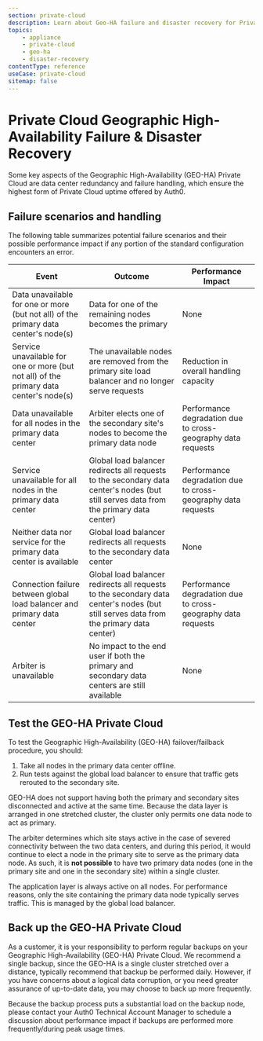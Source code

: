 ```yaml
---
section: private-cloud
description: Learn about Geo-HA failure and disaster recovery for Private Cloud customers.
topics:
    - appliance
    - private-cloud
    - geo-ha
    - disaster-recovery
contentType: reference
useCase: private-cloud
sitemap: false
---
```


<!-- markdownlint-disable MD033 -->

# Private Cloud Geographic High-Availability Failure & Disaster Recovery

Some key aspects of the Geographic High-Availability (GEO-HA) Private Cloud are data center redundancy and failure handling, which ensure the highest form of Private Cloud uptime offered by Auth0.

## Failure scenarios and handling

The following table summarizes potential failure scenarios and their possible performance impact if any portion of the standard configuration encounters an error.

<table class="table">
  <thead>
    <tr>
        <th>Event</th>
        <th>Outcome</th>
        <th>Performance Impact</th>
    </tr>
  </thead>
  <tbody>
    <tr>
        <td>Data unavailable for one or more (but not all) of the primary data center's node(s)</td>
        <td>Data for one of the remaining nodes becomes the primary</td>
        <td>None</td>
    </tr>
    <tr>
        <td>Service unavailable for one or more (but not all) of the primary data center's node(s)</td>
        <td>The unavailable nodes are removed from the primary site load balancer and no longer serve requests</td>
        <td>Reduction in overall handling capacity</td>
    </tr>
    <tr>
        <td>Data unavailable for all nodes in the primary data center</td>
        <td>Arbiter elects one of the secondary site's nodes to become the primary data node</td>
        <td>Performance degradation due to cross-geography data requests</td>
    </tr>
    <tr>
        <td>Service unavailable for all nodes in the primary data center</td>
        <td>Global load balancer redirects all requests to the secondary data center's nodes (but still serves data from the primary data center)</td>
        <td>Performance degradation due to cross-geography data requests</td>
    </tr>
    <tr>
        <td>Neither data nor service for the primary data center is available</td>
        <td>Global load balancer redirects all requests to the secondary data center</td>
        <td>None</td>
    </tr>
    <tr>
        <td>Connection failure between global load balancer and primary data center</td>
        <td>Global load balancer redirects all requests to the secondary data center's nodes (but still serves data from the primary data center)</td>
        <td>Performance degradation due to cross-geography data requests</td>
    </tr>
    <tr>
        <td>Arbiter is unavailable</td>
        <td>No impact to the end user if both the primary and secondary data centers are still available</td>
        <td>None</td>
    </tr>
  </tbody>
</table>

## Test the GEO-HA Private Cloud

To test the Geographic High-Availability (GEO-HA) failover/failback procedure, you should:

1. Take all nodes in the primary data center offline.
2. Run tests against the global load balancer to ensure that traffic gets rerouted to the secondary site.

GEO-HA does not support having both the primary and secondary sites disconnected and active at the same time. Because the data layer is arranged in one stretched cluster, the cluster only permits one data node to act as primary.

The arbiter determines which site stays active in the case of severed connectivity between the two data centers, and during this period, it would continue to elect a node in the primary site to serve as the primary data node. As such, it is **not possible** to have two primary data nodes (one in the primary site and one in the secondary site) within a single cluster.

The application layer is always active on all nodes. For performance reasons, only the site containing the primary data node typically serves traffic. This is managed by the global load balancer.

## Back up the GEO-HA Private Cloud

As a customer, it is your responsibility to perform regular backups on your Geographic High-Availability (GEO-HA) Private Cloud. We recommend a single backup, since the GEO-HA is a single cluster stretched over a distance, typically recommend that backup be performed daily. However, if you have concerns about a logical data corruption, or you need greater assurance of up-to-date data, you may choose to back up more frequently.

Because the backup process puts a substantial load on the backup node, please contact your Auth0 Technical Account Manager to schedule a discussion about performance impact if backups are performed more frequently/during peak usage times.
